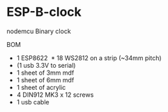 # ESP-B-clock
nodemcu Binary clock


BOM
  * 1 ESP8622
  * 18 WS2812 on a strip (~34mm pitch)
  * (1 usb 3.3V to serial)
  * 1 sheet of 3mm mdf
  * 1 sheet of 6mm mdf
  * 1 sheet of acrylic
  * 4 DIN912 MK3 x 12 screws
  * 1 usb cable 
